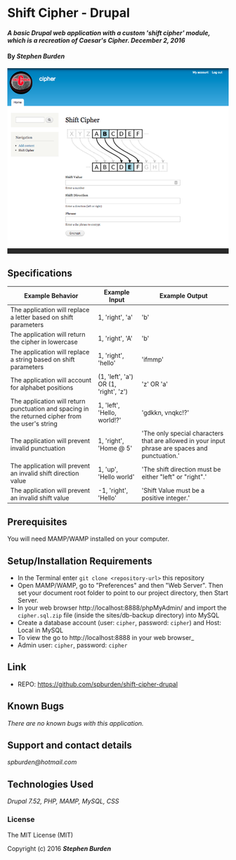 # Shift Cipher - Drupal

#### _A basic Drupal web application with a custom 'shift cipher' module, which is a recreation of Caesar's Cipher. December 2, 2016_

#### By _**Stephen Burden**_

<img src="sites/screenshot.png" alt="a screenshot of the site">

## Specifications
| Example Behavior | Example Input | Example Output |
|------------------|---------------|----------------|
| The application will replace a letter based on shift parameters | 1, 'right', 'a' | 'b' |
| The application will return the cipher in lowercase | 1, 'right', 'A' | 'b' |
| The application will replace a string based on shift parameters | 1, 'right', 'hello' | 'ifmmp' |
| The application will account for alphabet positions | (1, 'left', 'a') OR (1, 'right', 'z') | 'z' OR 'a' |
| The application will return punctuation and spacing in the returned cipher from the user's string | 1, 'left', 'Hello, world!?' | 'gdkkn, vnqkc!?' |
| The application will prevent invalid punctuation | 1, 'right', 'Home @ 5' | 'The only special characters that are allowed in your input phrase are spaces and punctuation.' |
| The application will prevent an invalid shift direction value | 1, 'up', 'Hello world' | 'The shift direction must be either "left" or "right".' |
| The application will prevent an invalid shift value | -1, 'right', 'Hello' | 'Shift Value must be a positive integer.' |

## Prerequisites
You will need MAMP/WAMP installed on your computer.

## Setup/Installation Requirements
* In the Terminal enter `git clone <repository-url>` this repository
* Open MAMP/WAMP, go to ”Preferences" and then "Web Server". Then set your document root folder to point to our project directory, then Start Server.
* In your web browser http://localhost:8888/phpMyAdmin/ and import the `cipher.sql.zip` file (inside the sites/db-backup directory) into MySQL
* Create a database account (user: `cipher`, password: `cipher`) and Host: Local in MySQL
* To view the go to http://localhost:8888 in your web browser_
* Admin user: `cipher`, password: `cipher`

## Link
* REPO: https://github.com/spburden/shift-cipher-drupal

## Known Bugs
_There are no known bugs with this application._

## Support and contact details
_spburden@hotmail.com_

## Technologies Used
_Drupal 7.52, PHP, MAMP, MySQL, CSS_

### License
The MIT License (MIT)

Copyright (c) 2016 **_Stephen Burden_**
